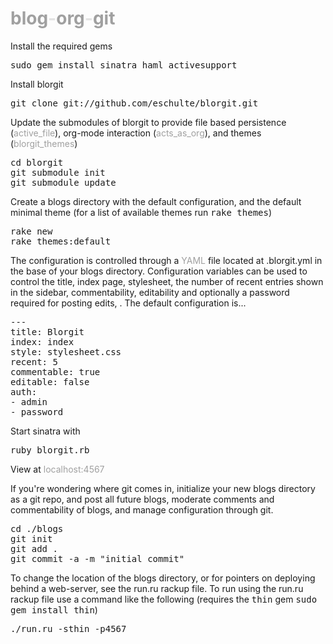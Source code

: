 <style>h1{color:e3e3e3;}a{text-decoration:none; color:a0a0a0;}a:hover{color:black;}</style>

[blog](http://wikipedia.org/wiki/Blog "web log")-[org](http://orgmode.org "emacs org-mode")-[git](http://git-scm.com/ "open source, distributed, version controll")
================================================================================

Install the required gems

<pre>
sudo gem install sinatra haml activesupport
</pre>

Install blorgit

<pre>
git clone git://github.com/eschulte/blorgit.git
</pre>

Update the submodules of blorgit to provide file based persistence
([active\_file](http://github.com/eschulte/active_file/tree/master)),
org-mode interaction
([acts\_as\_org](http://github.com/eschulte/acts_as_org/tree/master)),
and themes
([blorgit\_themes](http://github.com/eschulte/blorgit_themes/tree/master))

<pre>
cd blorgit
git submodule init
git submodule update
</pre>

Create a blogs directory with the default configuration, and the
default minimal theme (for a list of available themes run <tt>rake
themes</tt>)

<pre>
rake new
rake themes:default
</pre>

The configuration is controlled through a [YAML](http://www.yaml.org)
file located at .blorgit.yml in the base of your blogs directory.
Configuration variables can be used to control the title, index page,
stylesheet, the number of recent entries shown in the sidebar,
commentability, editability and optionally a password required for
posting edits, .  The default configuration is...

<pre>
--- 
title: Blorgit
index: index
style: stylesheet.css
recent: 5
commentable: true
editable: false
auth: 
- admin
- password
</pre>

Start sinatra with

<pre>
ruby blorgit.rb
</pre>

View at [localhost:4567](http://localhost:4567)

If you're wondering where git comes in, initialize your new blogs
directory as a git repo, and post all future blogs, moderate comments
and commentability of blogs, and manage configuration through git.

<pre>
cd ./blogs
git init
git add .
git commit -a -m "initial commit"
</pre>

To change the location of the blogs directory, or for pointers on
deploying behind a web-server, see the run.ru rackup file.  To run
using the run.ru rackup file use a command like the following
(requires the <tt>thin</tt> gem <tt>sudo gem install thin</tt>)

<pre>
./run.ru -sthin -p4567
</pre>
